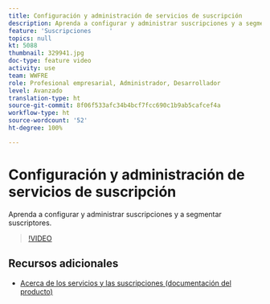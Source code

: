 ```yaml
---
title: Configuración y administración de servicios de suscripción
description: Aprenda a configurar y administrar suscripciones y a segmentar suscriptores.
feature: 'Suscripciones     '
topics: null
kt: 5088
thumbnail: 329941.jpg
doc-type: feature video
activity: use
team: WWFRE
role: Profesional empresarial, Administrador, Desarrollador
level: Avanzado
translation-type: ht
source-git-commit: 8f06f533afc34b4bcf7fcc690c1b9ab5cafcef4a
workflow-type: ht
source-wordcount: '52'
ht-degree: 100%

---
```



# Configuración y administración de servicios de suscripción

Aprenda a configurar y administrar suscripciones y a segmentar suscriptores.

>[!VIDEO](https://video.tv.adobe.com/v/329941?quality=12)

## Recursos adicionales

* [Acerca de los servicios y las suscripciones (documentación del producto)](https://experienceleague.adobe.com/docs/campaign-classic/using/sending-messages/subscriptions-and-referrals/about-services-and-subscriptions.html?lang=es)

